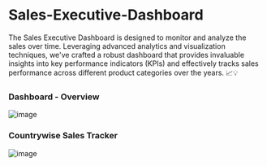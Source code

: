 # Sales-Executive-Dashboard

The Sales Executive Dashboard is designed to monitor and analyze the sales over time. Leveraging advanced analytics and visualization techniques, we've crafted a robust dashboard that provides invaluable insights into key performance indicators (KPIs) and effectively tracks sales performance across different product categories over the years. 📈💡 

### Dashboard - Overview
![image](https://github.com/Pravin770/Sales-Executive-Dashboard/assets/56891610/213fda13-768b-47e8-a546-951c652985e7)

### Countrywise Sales Tracker
![image](https://github.com/Pravin770/Sales-Executive-Dashboard/assets/56891610/640165e3-2251-485e-b8f7-969220088929)

